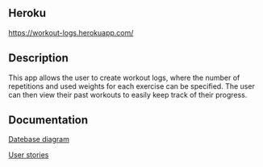 ## Heroku

<https://workout-logs.herokuapp.com/>

## Description

This app allows the user to create workout logs, where the number of repetitions and used weights for each exercise can
be specified. The user can then view their past workouts to easily keep track of their progress.

## Documentation

[Datebase diagram](https://github.com/r0bert1/workout-logger/blob/master/docs/db-diagram.png)

[User stories](https://github.com/r0bert1/workout-logger/blob/master/docs/user-stories.md)
